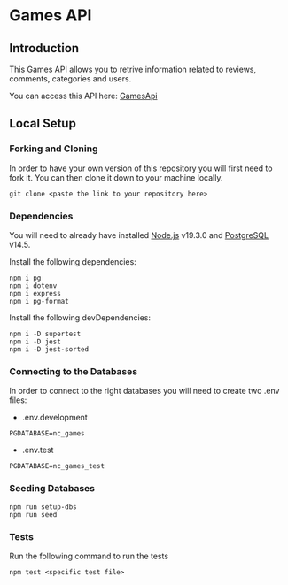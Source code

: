 # Games API

## Introduction

This Games API allows you to retrive information related to reviews, comments, categories and users.

You can access this API here: [GamesApi](https://games-oizc.onrender.com/)

## Local Setup

### Forking and Cloning


In order to have your own version of this repository you will first need to fork it. You can then clone it down to your machine locally.

```
git clone <paste the link to your repository here>
```

### Dependencies

You will need to already have installed [Node.js](https://nodejs.org/en/download/) v19.3.0 and [PostgreSQL](https://www.postgresql.org/download/) v14.5.

Install the following dependencies:
```
npm i pg
npm i dotenv
npm i express
npm i pg-format
```
Install the following devDependencies:
```
npm i -D supertest
npm i -D jest
npm i -D jest-sorted
```

### Connecting to the Databases

In order to connect to the right databases you will need to create two .env files:

* .env.development 
```
PGDATABASE=nc_games
```
* .env.test
```
PGDATABASE=nc_games_test
```
### Seeding Databases
```
npm run setup-dbs
npm run seed
```
### Tests

Run the following command to run the tests
```
npm test <specific test file>
```
